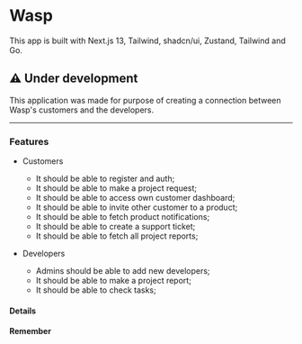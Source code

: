 # Wasp

This app is built with Next.js 13, Tailwind, shadcn/ui, Zustand, Tailwind and Go.

## ⚠️ Under development

This application was made for purpose of creating a connection between Wasp's customers and the developers.

---

### Features

- Customers
  - It should be able to register and auth;
  - It should be able to make a project request;
  - It should be able to access own customer dashboard;
  - It should be able to invite other customer to a product;
  - It should be able to fetch product notifications;
  - It should be able to create a support ticket;
  - It should be able to fetch all project reports;

- Developers 
  - Admins should be able to add new developers; 
  - It should be able to make a project report;
  - It should be able to check tasks;     

#### Details

#### Remember
